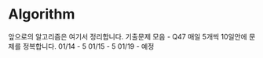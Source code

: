 # Algorithm
앞으로의 알고리즘은 여기서 정리합니다.
기출문제 모음 - Q47
매일 5개씩 10일안에 문제를 정복합니다.
01/14 - 5
01/15 - 5
01/19 - 예정
